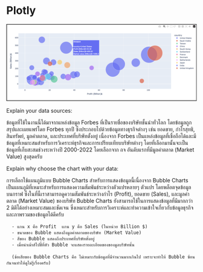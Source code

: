 # Plotly
![alt text](https://github.com/pattaradanai-lks/Plotly/blob/307710263266d4e861cd130de1115f922ad53b01/Screenshot%202567-04-09%20at%2001.52.56.png)

Explain your data sources:

ข้อมูลที่ใช้ในงานนี้ได้มาจากแหล่งข้อมูล Forbes ที่เป็นรายชื่อของบริษัทชั้นนำทั่วโลก โดยข้อมูลถูกสรุปและเผยแพร่โดย Forbes ทุกปี ซึ่งประกอบไปด้วยข้อมูลทางธุรกิจต่างๆ เช่น ยอดขาย, กำไรสุทธิ, สินทรัพย์, มูลค่าตลาด, และประเทศที่บริษัทตั้งอยู่ เนื่องจาก Forbes เป็นแหล่งข้อมูลที่เชื่อถือได้และมีข้อมูลที่เหมาะสมสำหรับการวิเคราะห์ธุรกิจและการเปรียบเทียบบริษัทต่างๆ
โดยที่เลือกมานั้นจะเป็นข้อมูลที่เก็บสะสมช่วงระหว่างปี 2000-2022 โดยเลือกจาก ถจ อันดับแรกที่มีมูลค่าตลาด (Market Value) สูงสุดครับ


 Explain why choose the chart with your data:
 
การเลือกใช้แผนภูมิแบบ Bubble Charts สำหรับการแสดงข้อมูลนี้เนื่องจาก Bubble Charts เป็นแผนภูมิที่เหมาะสำหรับการแสดงความสัมพันธ์ระหว่างตัวแปรหลายๆ ตัวแปร โดยพล็อตจุดข้อมูลบนกราฟ ซึ่งในที่นี้เราสามารถดูความสัมพันธ์ระหว่างกำไร (Profit), ยอดขาย (Sales), และมูลค่าตลาด (Market Value) ของบริษัท Bubble Charts  ยังสามารถใช้ในการแสดงข้อมูลที่มีมากกว่า 2 มิติได้อย่างเหมาะสมและชัดเจน ซึ่งเหมาะสำหรับการวิเคราะห์และทำความเข้าใจเกี่ยวกับข้อมูลธุรกิจและภาพรวมของข้อมูลได้ดีครับ
      
      
      - แกน x คือ Profit  แกน y คือ Sales (ในหน่วย Billion $)
      - ขนาดของ Bubble แสดงถึงมูลค่าตลาดของบริษัท (Market Value) 
      - สีของ Bubble แสดงถึงประเทศที่บริษัทตั้งอยู่ 
      - เมื่อนำเม้าส์ไปชี้ที่ตัว Bubble จะแสดงรายละเอียดของของมูลบริษัทนั้น

      (ข้อเสียของ Bubble Charts คือ ไม่เหมาะกับข้อมูลที่มีจำนวนมากเกินไป เพราะจะทำให้ Bubble ซ้อนกันจนทำให้ดูไม่รู้เรื่องครับ)








